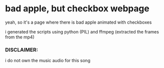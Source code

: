 # bad apple, but checkbox webpage


yeah, so it's a page where there is bad apple animated with checkboxes

i generated the scripts using python (PIL) and ffmpeg (extracted the frames from the mp4)

### DISCLAIMER:
i do not own the music audio for this song
